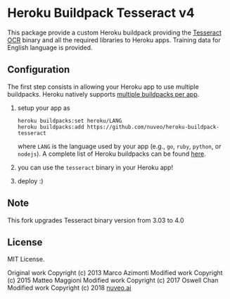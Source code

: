 # Heroku Buildpack Tesseract v4

This package provide a custom Heroku buildpack providing the [Tesseract OCR](https://github.com/tesseract-ocr/tesseract) binary and all the required libraries to Heroku apps. Training data for English language is provided.


## Configuration

The first step consists in allowing your Heroku app to use multiple buildpacks. Heroku natively supports [multiple buildpacks per app](https://devcenter.heroku.com/articles/using-multiple-buildpacks-for-an-app).

1. setup your app as
    ```
    heroku buildpacks:set heroku/LANG
    heroku buildpacks:add https://github.com/nuveo/heroku-buildpack-tesseract
    ```

    where `LANG` is the language used by your app (e.g., `go`, `ruby`, `python`, or `nodejs`). A complete list of Heroku buildpacks can be found [here](https://devcenter.heroku.com/articles/buildpacks).
2. you can use the `tesseract` binary in your Heroku app!
3. deploy :)


## Note

This fork upgrades Tesseract binary version from 3.03 to 4.0


## License

MIT License.

Original work Copyright (c) 2013 Marco Azimonti
Modified work Copyright (c) 2015 Matteo Maggioni
Modified work Copyright (c) 2017 Oswell Chan
Modified work Copyright (c) 2018 [nuveo.ai](https://nuveo.ai/)
